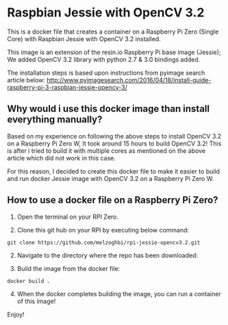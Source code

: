 # Raspbian Jessie with OpenCV 3.2

This is a docker file that creates a container on a Raspberry Pi Zero (Single Core) with Raspbian Jessie with OpenCV 3.2 installed.


This image is an extension of the resin.io Raspberry Pi base image (Jessie); We added OpenCV 3.2 library with python 2.7 & 3.0 bindings added. 

The installation steps is based upon instructions from pyimage search article below:
http://www.pyimagesearch.com/2016/04/18/install-guide-raspberry-pi-3-raspbian-jessie-opencv-3/


## Why would i use this docker image than install everything manually?

Based on my experience on following the above steps to install OpenCV 3.2 on a Raspberry Pi Zero W, It took around 15 hours to build OpenCV 3.2! This is after i tried to build it with multiple cores as mentioned on the above article which did not work in this case.

For this reason, I decided to create this docker file to make it easier to build and run docker Jessie image with OpenCV 3.2 on a Raspberry Pi Zero W.


## How to use a docker file on a Raspberry Pi Zero?

1) Open the terminal on your RPI Zero.

2) Clone this git hub on your RPI by executing below command:

```
git clone https://github.com/melzoghbi/rpi-jessie-opencv3.2.git
```

2) Navigate to the directory where the repo has been downloaded:

3) Build the image from the docker file:

```
docker build .
```

4) When the docker completes building the image, you can run a container of this image!



Enjoy!



